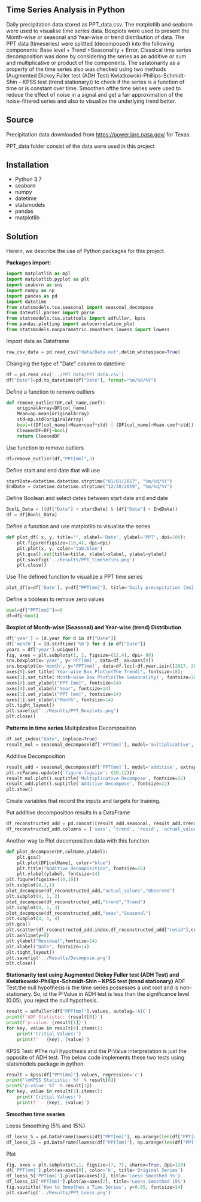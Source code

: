 ## Time Series Analysis in Python
Daily precipitation data stored as PPT_data.csv. The matplotlib and seaborn were used to visualise time series data. 
Boxplots were used to present the Month-wise or seasonal and Year-wise or trend distribution of data. 
The PPT data (timeseries) were splitted (decomposed) into the following components: Base level + Trend +Seasonality + Error. Classical time series decomposition was done by considering the series as an additive or sum and multiplicative or product of the components.
The satatonarity as a property of the time series also was checked using two methods (Augmented Dickey Fuller test (ADH Test) Kwiatkowski-Phillips-Schmidt-Shin – KPSS test (trend stationary)) to check if the series is a function of time or is constant over time.
Smoothen ofthe time series were used to reduce the effect of noise in a signal and get a fair approximation of the noise-filtered series and also to visualize the underlying trend better.

## Source
Precipitation data downloaded from https://power.larc.nasa.gov/ for Texas.

PPT_data folder consist of the data were used in this project
## Installation
* Python 3.7
* seaborn
* numpy
* datetime
* statsmodels
* pandas
* matplotlib
## Solution
Herein, we describe the use of Python packages for this project.

**Packages import:**
```python
import matplotlib as mpl
import matplotlib.pyplot as plt
import seaborn as sns
import numpy as np
import pandas as pd
import datetime
from statsmodels.tsa.seasonal import seasonal_decompose
from dateutil.parser import parse
from statsmodels.tsa.stattools import adfuller, kpss
from pandas.plotting import autocorrelation_plot
from statsmodels.nonparametric.smoothers_lowess import lowess
```

Import data as Dataframe
```python
raw_csv_data = pd.read_csv("data/Data.out",delim_whitespace=True)
```
Changing the type of "Date" column to datetime
```python
df = pd.read_csv('../PPT_data/PPT_data.csv')
df["Date"]=pd.to_datetime(df["Date"], format="%m/%d/%Y")
```
Define a function to remove outliers
```python
def remove_outlier(DF,col_name,coef):
    originalArray=DF[col_name]
    Mean=np.mean(originalArray)
    std=np.std(originalArray)
    bool=((DF[col_name]>Mean+coef*std) | (DF[col_name]<Mean-coef*std))
    CleanedDF=DF[~bool]
    return CleanedDF
```
Use function to remove outliers
```python
df=remove_outlier(df,"PPT[mm]",3)
```
Define start and end date that will use
```python
startDate=datetime.datetime.strptime("01/01/2017", "%m/%d/%Y")
EndDate = datetime.datetime.strptime("12/30/2019", "%m/%d/%Y")
```
Define Boolean and select dates between start date and end date
```python
BoolL_Data = ((df["Date"] > startDate) & (df["Date"] < EndDate))
df = df[BoolL_Data]

```
Define a function and use matplotlib to visualise the series
```python
def plot_df( x, y, title="", xlabel='Date', ylabel='PPT', dpi=100):
    plt.figure(figsize=(10,4), dpi=dpi)
    plt.plot(x, y, color='tab:blue')
    plt.gca().set(title=title, xlabel=xlabel, ylabel=ylabel)
    plt.savefig('../Results/PPT_timeSeries.png')
    plt.close()
```
Use The defined function to visualize a PPT time series
```python
plot_df(x=df['Date'], y=df["PPT[mm]"], title='Daily precepitation [mm]')
```
Define a boolean to remove zero values
```python
bool=df["PPT[mm]"]==0
df=df[~bool]

```
**Boxplot of Month-wise (Seasonal) and Year-wise (trend) Distribution**
```python
df['year'] = [d.year for d in df["Date"]]
df['month'] = [d.strftime('%b') for d in df["Date"]]
years = df['year'].unique()
fig, axes = plt.subplots(1, 2, figsize=(12,4), dpi= 80)
sns.boxplot(x='year', y='PPT[mm]', data=df, ax=axes[0])
sns.boxplot(x='month', y='PPT[mm]', data=df.loc[~df.year.isin([2017, 2020]), :])
axes[0].set_title('Year-wise Box Plot\n(The Trend)', fontsize=18);
axes[1].set_title('Month-wise Box Plot\n(The Seasonality)', fontsize=18)
axes[0].set_ylabel("PPT [mm]", fontsize=14)
axes[0].set_xlabel("Year", fontsize=14)
axes[1].set_ylabel("PPT [mm]", fontsize=14)
axes[1].set_xlabel("Month", fontsize=14)
plt.tight_layout()
plt.savefig('../Results/PPT_Boxplots.png')
plt.close()
```
**Patterns in time series**
Multiplicative Decomposition
```python
df.set_index("Date", inplace=True)
result_mul = seasonal_decompose(df['PPT[mm]'], model='multiplicative', extrapolate_trend='freq',period=3)
```
Additive Decomposition

```python
result_add = seasonal_decompose(df['PPT[mm]'], model='additive', extrapolate_trend='freq',period=3)
plt.rcParams.update({'figure.figsize': (10,12)})
result_mul.plot().suptitle('Multiplicative Decompose', fontsize=22)
result_add.plot().suptitle('Additive Decompose', fontsize=22)
plt.show()
```
Create variables that record the inputs and targets for training.

Put additive decomposition results in a DataFrame
```python
df_reconstructed_add = pd.concat([result_add.seasonal, result_add.trend, result_add.resid, result_add.observed],axis=1)
df_reconstructed_add.columns = ['seas', 'trend', 'resid', 'actual_values']
```
Another way to Plot decomposition data with this function
```python
def plot_decompose(DF,colName,ylabel):
    plt.gca()
    plt.plot(DF[colName], color="blue")
    plt.title("Additive decomposition", fontsize=16)
    plt.ylabel(ylabel, fontsize=14)
plt.figure(figsize=(10,10))
plt.subplot(4,1,1)
plot_decompose(df_reconstructed_add,"actual_values","Observed")
plt.subplot(4, 1, 2)
plot_decompose(df_reconstructed_add,"trend","Trend")
plt.subplot(4, 1, 3)
plot_decompose(df_reconstructed_add,"seas","Seasonal")
plt.subplot(4, 1, 4)
plt.gca()
plt.scatter(df_reconstructed_add.index,df_reconstructed_add["resid"],color="blue",facecolor="none")
plt.axhline(y=0)
plt.ylabel("Residual",fontsize=14)
plt.xlabel("Date", fontsize=14)
plt.tight_layout()
plt.savefig('../Results/Decompose.png')
plt.close()
```
**Stationarity test using Augmented Dickey Fuller test (ADH Test) and  Kwiatkowski-Phillips-Schmidt-Shin – KPSS test (trend stationary)**
ADF Test:the null hypothesis is the time series possesses a unit root and is non-stationary. So, id the P-Value in ADH test is less than the significance level (0.05), you reject the null hypothesis.

```python
result = adfuller(df["PPT[mm]"].values, autolag='AIC')
print(f'ADF Statistic: {result[0]}')
print(f'p-value: {result[1]}')
for key, value in result[4].items():
    print('Critial Values:')
    print(f'   {key}, {value}')
```
KPSS Test: #The null hypothesis and the P-Value interpretation is just the opposite of ADH test. The below code implements these two tests using statsmodels package in python.

```python
result = kpss(df["PPT[mm]"].values, regression='c')
print('\nKPSS Statistic: %f' % result[0])
print('p-value: %f' % result[1])
for key, value in result[3].items():
    print('Critial Values:')
    print(f'   {key}, {value}')
```
**Smoothen time searies**

Loess Smoothing (5% and 15%)
```python
df_loess_5 = pd.DataFrame(lowess(df["PPT[mm]"], np.arange(len(df["PPT[mm]"])), frac=0.05)[:, 1], index=df.index, columns=["PPT[mm]"])
df_loess_15 = pd.DataFrame(lowess(df["PPT[mm]"], np.arange(len(df["PPT[mm]"])), frac=0.15)[:, 1], index=df.index, columns=['PPT[mm]'])
```
Plot
```python
fig, axes = plt.subplots(3,1, figsize=(7, 7), sharex=True, dpi=120)
df['PPT[mm]'].plot(ax=axes[0], color='k', title='Original Series')
df_loess_5['PPT[mm]'].plot(ax=axes[1], title='Loess Smoothed 5%')
df_loess_15['PPT[mm]'].plot(ax=axes[2], title='Loess Smoothed 15%')
fig.suptitle('How to Smoothen a Time Series', y=0.95, fontsize=14)
plt.savefig('../Results/PPT_Loess.png')
```
